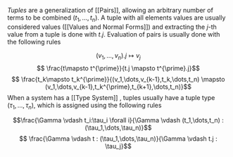 *Tuples* are a generalization of [[Pairs]], allowing an arbitrary number of terms to be combined $(t_1,\dots,t_n)$. A tuple with all elements values are usually considered values ([[Values and Normal Forms]]) and extracting the $j$-th value from a tuple is done with $t.j$. Evaluation of pairs is usually done with the following rules

$$ (v_1,\dots,v_n).j\mapsto v_j$$ 
$$ \frac{t\mapsto t^{\prime}}{t.j \mapsto t^{\prime}.j}$$
$$ \frac{t_k\mapsto t_k^{\prime}}{(v_1,\dots,v_{k-1},t_k,\dots,t_n) \mapsto (v_1,\dots,v_{k-1},t_k^{\prime},t_{k+1},\dots,t_n)}$$
When a system has a [[Type System]] , tuples usually have a tuple type $(\tau_1,\dots,\tau_n)$, which is assigned using the following rules 

$$\frac{\Gamma \vdash t_i:\tau_i \forall i}{\Gamma \vdash (t_1,\dots,t_n) : (\tau_1,\dots,\tau_n)}$$
$$ \frac{\Gamma \vdash t : (\tau_1,\dots,\tau_n)}{\Gamma \vdash t.j : \tau_j}$$